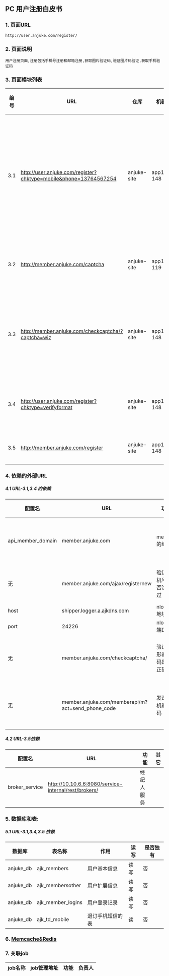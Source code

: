## PC 用户注册白皮书
##### 
### 1. 页面URL
```
http://user.anjuke.com/register/
```
### 2. 页面说明
```
用户注册页面,注册包括手机号注册和邮箱注册,获取图片验证码,验证图片码验证,获取手机验证码
```
    
### 3. 页面模块列表
|编号|URL|仓库|机器|负责人|功能|
| --- |--- | --- | --- | --- | --- |
|3.1|http://user.anjuke.com/register?chktype=mobile&phone=13764567254|anjuke-site|app10-148|王其春|检查用户手机号或者邮箱是否注册过|
|3.2|http://member.anjuke.com/captcha|anjuke-site|app10-119|王其春|获取图形验证码|
|3.3|http://member.anjuke.com/checkcaptcha/?captcha=wiz|anjuke-site|app10-148|王其春|检验图形验证码是否正确|
|3.4|http://user.anjuke.com/register?chktype=verifyformat|anjuke-site|app10-148|王其春|发送手机验证码|
|3.5|http://member.anjuke.com/register|anjuke-site|app10-148|王其春|用户注册|
### 4. 依赖的外部URL
##### 4.1 URL-3.1,3.4 的依赖
|配置名|URL|功能|其它|
| --- | --- | --- | --- |
|api_member_domain|member.anjuke.com|member 的域名|用户中心域名|
|无|member.anjuke.com/ajax/registernew|验证手机号是否注册过|用户中心api|
|host|shipper.logger.a.ajkdns.com|nlogger地址|
|port|24226|nlogger端口||
|无|member.anjuke.com/checkcaptcha/|验证图形验证码是否正确|用户中心接口|
|无|member.anjuke.com/memberapi/m?act=send_phone_code|发送手机验证码|用户中心接口|
##### 4.2 URL-3.5依赖
|配置名|URL|功能|其它|
| --- | --- | --- | --- |
|broker_service|http://10.10.6.6:8080/service-internal/rest/brokers/|经纪人服务||

### 5. 数据库和表:
##### 5.1 URL-3.1,3.4,3.5 依赖
|数据库|表名称|作用|读写|是否独有|
| --- | --- | --- | --- | --- |
|anjuke_db|ajk_members|用户基本信息|读写|否|
|anjuke_db|ajk_membersother|用户扩展信息|读写|否|
|anjuke_db|ajk_member_logins|用户登录记录|读写|否|
|anjuke_db|ajk_td_mobile|退订手机短信的表|读|否|
### 6. [Memcache&Redis](http://gitlab.corp.anjuke.com/_site/docs/blob/master/API/%E5%AE%89%E5%B1%85%E5%AE%A2/cache/memcache_redis.md)
### 7. 关联job
|job名称|job管理地址|功能|负责人|
|--- | --- | --- | --- |



